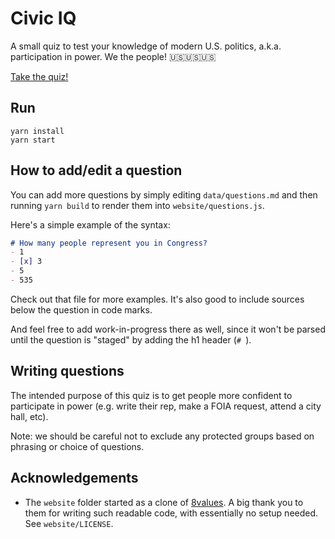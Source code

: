 # Civic IQ

A small quiz to test your knowledge of modern U.S. politics, a.k.a. participation in power. We the people! 🇺🇸🇺🇸🇺🇸

[Take the quiz!](https://rexgarland.github.io/civic-iq/website/)

## Run

```
yarn install
yarn start
```

## How to add/edit a question

You can add more questions by simply editing `data/questions.md` and then running `yarn build` to render them into `website/questions.js`.

Here's a simple example of the syntax:

```md
# How many people represent you in Congress?
- 1
- [x] 3
- 5
- 535
```

Check out that file for more examples. It's also good to include sources below the question in code marks.

And feel free to add work-in-progress there as well, since it won't be parsed until the question is "staged" by adding the h1 header (`# `).

## Writing questions

The intended purpose of this quiz is to get people more confident to participate in power (e.g. write their rep, make a FOIA request, attend a city hall, etc).

Note: we should be careful not to exclude any protected groups based on phrasing or choice of questions.

## Acknowledgements

- The `website` folder started as a clone of [8values](https://github.com/8values/8values.github.io). A big thank you to them for writing such readable code, with essentially no setup needed. See `website/LICENSE`.